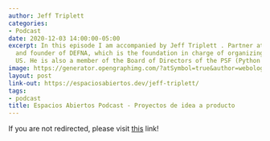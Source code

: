 ```yaml
---
author: Jeff Triplett
categories:
- Podcast
date: 2020-12-03 14:00:00-05:00
excerpt: In this episode I am accompanied by Jeff Triplett . Partner at Revsys . President
  and founder of DEFNA, which is the foundation in charge of organizing the DjangoCon
  US. He is also a member of the Board of Directors of the PSF (Python Software Foundation).
image: https://generator.opengraphimg.com/?atSymbol=true&author=webology&authorSize=text-2xl&tags=podcast&title=Espacios+Abiertos+Podcast+-+Proyectos+de+idea+a+producto
layout: post
link-out: https://espaciosabiertos.dev/jeff-triplett/
tags:
- podcast
title: Espacios Abiertos Podcast - Proyectos de idea a producto
---
```


<script type="text/javascript">
window.location.href = "{{ page.link-out }}";
</script>

If you are not redirected, please visit <a href="{{ post.link-out }}">this</a> link!